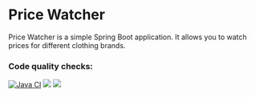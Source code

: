 <h1>Price Watcher</h1>

<p>Price Watcher is a simple Spring Boot application.
It allows you to watch prices for different clothing brands.</p>

### Code quality checks:
<a href="https://github.com/sergye/pricewatcher/actions/workflows/main.yml"><img src="https://github.com/sergye/pricewatcher/actions/workflows/main.yml/badge.svg" alt="Java CI"/></a>
<a href="https://codeclimate.com/github/sergye/pricewatcher/maintainability"><img src="https://api.codeclimate.com/v1/badges/d38d989a02a428da6ca0/maintainability" /></a>
<a href="https://codeclimate.com/github/sergye/pricewatcher/test_coverage"><img src="https://api.codeclimate.com/v1/badges/d38d989a02a428da6ca0/test_coverage" /></a>